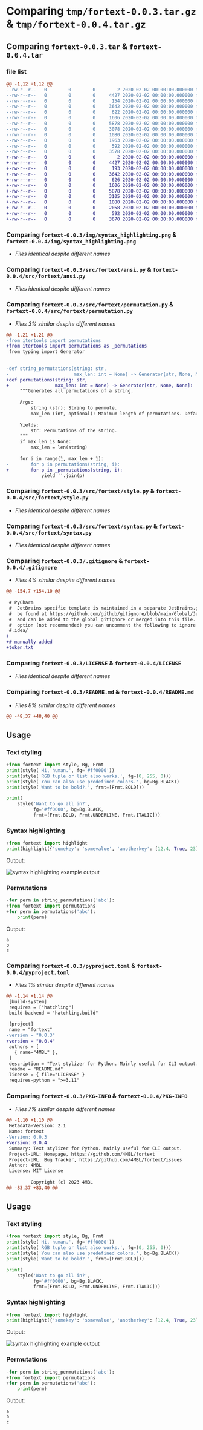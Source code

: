 # Comparing `tmp/fortext-0.0.3.tar.gz` & `tmp/fortext-0.0.4.tar.gz`

## Comparing `fortext-0.0.3.tar` & `fortext-0.0.4.tar`

### file list

```diff
@@ -1,12 +1,12 @@
--rw-r--r--   0        0        0        2 2020-02-02 00:00:00.000000 fortext-0.0.3/requirements.txt
--rw-r--r--   0        0        0     4427 2020-02-02 00:00:00.000000 fortext-0.0.3/img/syntax_highlighting.png
--rw-r--r--   0        0        0      154 2020-02-02 00:00:00.000000 fortext-0.0.3/src/fortext/__init__.py
--rw-r--r--   0        0        0     3642 2020-02-02 00:00:00.000000 fortext-0.0.3/src/fortext/ansi.py
--rw-r--r--   0        0        0      622 2020-02-02 00:00:00.000000 fortext-0.0.3/src/fortext/permutation.py
--rw-r--r--   0        0        0     1606 2020-02-02 00:00:00.000000 fortext-0.0.3/src/fortext/style.py
--rw-r--r--   0        0        0     5878 2020-02-02 00:00:00.000000 fortext-0.0.3/src/fortext/syntax.py
--rw-r--r--   0        0        0     3078 2020-02-02 00:00:00.000000 fortext-0.0.3/.gitignore
--rw-r--r--   0        0        0     1080 2020-02-02 00:00:00.000000 fortext-0.0.3/LICENSE
--rw-r--r--   0        0        0     1963 2020-02-02 00:00:00.000000 fortext-0.0.3/README.md
--rw-r--r--   0        0        0      592 2020-02-02 00:00:00.000000 fortext-0.0.3/pyproject.toml
--rw-r--r--   0        0        0     3578 2020-02-02 00:00:00.000000 fortext-0.0.3/PKG-INFO
+-rw-r--r--   0        0        0        2 2020-02-02 00:00:00.000000 fortext-0.0.4/requirements.txt
+-rw-r--r--   0        0        0     4427 2020-02-02 00:00:00.000000 fortext-0.0.4/img/syntax_highlighting.png
+-rw-r--r--   0        0        0      193 2020-02-02 00:00:00.000000 fortext-0.0.4/src/fortext/__init__.py
+-rw-r--r--   0        0        0     3642 2020-02-02 00:00:00.000000 fortext-0.0.4/src/fortext/ansi.py
+-rw-r--r--   0        0        0      626 2020-02-02 00:00:00.000000 fortext-0.0.4/src/fortext/permutation.py
+-rw-r--r--   0        0        0     1606 2020-02-02 00:00:00.000000 fortext-0.0.4/src/fortext/style.py
+-rw-r--r--   0        0        0     5878 2020-02-02 00:00:00.000000 fortext-0.0.4/src/fortext/syntax.py
+-rw-r--r--   0        0        0     3105 2020-02-02 00:00:00.000000 fortext-0.0.4/.gitignore
+-rw-r--r--   0        0        0     1080 2020-02-02 00:00:00.000000 fortext-0.0.4/LICENSE
+-rw-r--r--   0        0        0     2058 2020-02-02 00:00:00.000000 fortext-0.0.4/README.md
+-rw-r--r--   0        0        0      592 2020-02-02 00:00:00.000000 fortext-0.0.4/pyproject.toml
+-rw-r--r--   0        0        0     3670 2020-02-02 00:00:00.000000 fortext-0.0.4/PKG-INFO
```

### Comparing `fortext-0.0.3/img/syntax_highlighting.png` & `fortext-0.0.4/img/syntax_highlighting.png`

 * *Files identical despite different names*

### Comparing `fortext-0.0.3/src/fortext/ansi.py` & `fortext-0.0.4/src/fortext/ansi.py`

 * *Files identical despite different names*

### Comparing `fortext-0.0.3/src/fortext/permutation.py` & `fortext-0.0.4/src/fortext/permutation.py`

 * *Files 3% similar despite different names*

```diff
@@ -1,21 +1,21 @@
-from itertools import permutations
+from itertools import permutations as _permutations
 from typing import Generator
 
 
-def string_permutations(string: str,
-                        max_len: int = None) -> Generator[str, None, None]:
+def permutations(string: str,
+                 max_len: int = None) -> Generator[str, None, None]:
     """Generates all permutations of a string.
 
     Args:
         string (str): String to permute.
         max_len (int, optional): Maximum length of permutations. Defaults to length of the string.
 
     Yields:
         str: Permutations of the string.
     """
     if max_len is None:
         max_len = len(string)
 
     for i in range(1, max_len + 1):
-        for p in permutations(string, i):
+        for p in _permutations(string, i):
             yield ''.join(p)
```

### Comparing `fortext-0.0.3/src/fortext/style.py` & `fortext-0.0.4/src/fortext/style.py`

 * *Files identical despite different names*

### Comparing `fortext-0.0.3/src/fortext/syntax.py` & `fortext-0.0.4/src/fortext/syntax.py`

 * *Files identical despite different names*

### Comparing `fortext-0.0.3/.gitignore` & `fortext-0.0.4/.gitignore`

 * *Files 4% similar despite different names*

```diff
@@ -154,7 +154,10 @@
 
 # PyCharm
 #  JetBrains specific template is maintained in a separate JetBrains.gitignore that can
 #  be found at https://github.com/github/gitignore/blob/main/Global/JetBrains.gitignore
 #  and can be added to the global gitignore or merged into this file.  For a more nuclear
 #  option (not recommended) you can uncomment the following to ignore the entire idea folder.
 #.idea/
+
+# manually added
+token.txt
```

### Comparing `fortext-0.0.3/LICENSE` & `fortext-0.0.4/LICENSE`

 * *Files identical despite different names*

### Comparing `fortext-0.0.3/README.md` & `fortext-0.0.4/README.md`

 * *Files 8% similar despite different names*

```diff
@@ -48,37 +48,40 @@
 ```
 
 ## Usage
 
 ### Text styling
 
 ```python
+from fortext import style, Bg, Frmt
 print(style('Hi, human.', fg='#ff0000'))
 print(style('RGB tuple or list also works.', fg=(0, 255, 0)))
 print(style('You can also use predefined colors.', bg=Bg.BLACK))
 print(style('Want to be bold?.', frmt=[Frmt.BOLD]))
 
 print(
     style('Want to go all in?',
           fg='#ff0000', bg=Bg.BLACK,
           frmt=[Frmt.BOLD, Frmt.UNDERLINE, Frmt.ITALIC]))
 ```
 
 ### Syntax highlighting
 
 ```python
+from fortext import highlight
 print(highlight({'somekey': 'somevalue', 'anotherkey': [12.4, True, 23]}))
 ```
 Output:
 
 ![syntax highlighting example output](./img/syntax_highlighting.png)
 
 ### Permutations
 ```python
-for perm in string_permutations('abc'):
+from fortext import permutations
+for perm in permutations('abc'):
     print(perm)
 ```
 Output:
 ```
 a
 b
 c
```

### Comparing `fortext-0.0.3/pyproject.toml` & `fortext-0.0.4/pyproject.toml`

 * *Files 1% similar despite different names*

```diff
@@ -1,14 +1,14 @@
 [build-system]
 requires = ["hatchling"]
 build-backend = "hatchling.build"
 
 [project]
 name = "fortext"
-version = "0.0.3"
+version = "0.0.4"
 authors = [
   { name="4MBL" },
 ]
 description = "Text stylizer for Python. Mainly useful for CLI output."
 readme = "README.md"
 license = { file="LICENSE" }
 requires-python = ">=3.11"
```

### Comparing `fortext-0.0.3/PKG-INFO` & `fortext-0.0.4/PKG-INFO`

 * *Files 7% similar despite different names*

```diff
@@ -1,10 +1,10 @@
 Metadata-Version: 2.1
 Name: fortext
-Version: 0.0.3
+Version: 0.0.4
 Summary: Text stylizer for Python. Mainly useful for CLI output.
 Project-URL: Homepage, https://github.com/4MBL/fortext
 Project-URL: Bug Tracker, https://github.com/4MBL/fortext/issues
 Author: 4MBL
 License: MIT License
         
         Copyright (c) 2023 4MBL
@@ -83,37 +83,40 @@
 ```
 
 ## Usage
 
 ### Text styling
 
 ```python
+from fortext import style, Bg, Frmt
 print(style('Hi, human.', fg='#ff0000'))
 print(style('RGB tuple or list also works.', fg=(0, 255, 0)))
 print(style('You can also use predefined colors.', bg=Bg.BLACK))
 print(style('Want to be bold?.', frmt=[Frmt.BOLD]))
 
 print(
     style('Want to go all in?',
           fg='#ff0000', bg=Bg.BLACK,
           frmt=[Frmt.BOLD, Frmt.UNDERLINE, Frmt.ITALIC]))
 ```
 
 ### Syntax highlighting
 
 ```python
+from fortext import highlight
 print(highlight({'somekey': 'somevalue', 'anotherkey': [12.4, True, 23]}))
 ```
 Output:
 
 ![syntax highlighting example output](./img/syntax_highlighting.png)
 
 ### Permutations
 ```python
-for perm in string_permutations('abc'):
+from fortext import permutations
+for perm in permutations('abc'):
     print(perm)
 ```
 Output:
 ```
 a
 b
 c
```

